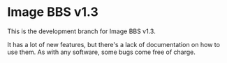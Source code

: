 # Image BBS v1.3

This is the development branch for Image BBS v1.3.

It has a lot of new features, but there's a lack of documentation on how to use them. As with any software, some bugs come free of charge.
